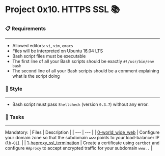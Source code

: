 # Project 0x10. HTTPS SSL 📚

### 📋 Requirements
***
* Allowed editors: `vi`, `vim`, `emacs`
* Files  will be interpreted on Ubuntu 16.04 LTS
* Bash script files must be executable
* The first line of all your Bash scripts should be exactly `#!/usr/bin/env bash`
* The second line of all your Bash scripts should be a comment explaining what is the script doing

### 🎨 Style
***
* Bash script must pass `Shellcheck` (version `0.3.7`) without any error.

### 🎯 Tasks
***
Mandatory:
| Files | Description |
| --- | --- |
| [0-world_wide_web]() | Configure your domain zone so that the subdomain `www` points to your load-balancer IP (`lb-01`). |
| [1-haproxy_ssl_termination]() | Create a certificate using `certbot` and configure `HAproxy` to accept encrypted traffic for your subdomain `www..` |